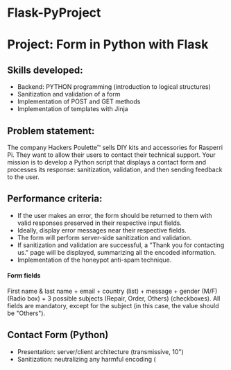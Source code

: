 # Flask-PyProject
# Project: Form in Python with Flask

## Skills developed:
* Backend: PYTHON programming (introduction to logical structures)
* Sanitization and validation of a form
* Implementation of POST and GET methods
* Implementation of templates with Jinja

## Problem statement:
The company Hackers Poulette™ sells DIY kits and accessories for Rasperri Pi. They want to allow their users to contact their technical support. Your mission is to develop a Python script that displays a contact form and processes its response: sanitization, validation, and then sending feedback to the user.

## Performance criteria:
* If the user makes an error, the form should be returned to them with valid responses preserved in their respective input fields.
* Ideally, display error messages near their respective fields.
* The form will perform server-side sanitization and validation.
* If sanitization and validation are successful, a "Thank you for contacting us." page will be displayed, summarizing all the encoded information.
* Implementation of the honeypot anti-spam technique.

#### Form fields
First name & last name + email + country (list) + message + gender (M/F) (Radio box) + 3 possible subjects (Repair, Order, Others) (checkboxes). All fields are mandatory, except for the subject (in this case, the value should be "Others").

## Contact Form (Python)
* Presentation: server/client architecture (transmissive, 10")
* Sanitization: neutralizing any harmful encoding (<script>)
* Validation: mandatory fields + valid email
* Sending + Feedback
* NO NEED FOR JAVASCRIPT OR CSS

#### At the end of this project, you should be able to:
- Explain the difference between a POST request and a GET request.
- Protect yourself against XSS vulnerabilities.
- Protect yourself against SSTI attacks.
- Use a micro framework.
- Perform a deployment.

-----------------------------------------------------------------

## **1.** Flask Web Framework

### What is Flask?

**Flask** is a lightweight, micro web framework for Python, designed to be easy to use and to help developers get started quickly with web development. 
It’s known for its simplicity and flexibility, allowing developers to choose the tools and libraries they want to use.

### Key Features of Flask

1. **Minimalistic**: Flask provides the basic tools to get a web server up and running with minimal setup, but it doesn't include any default database, form handling, or other components that you might find in more extensive frameworks like Django. This gives developers the freedom to add only what they need.

2. **Modular and Extensible**: Flask is designed to be extended. It supports extensions that add application features as if they were implemented in Flask itself. There are extensions for database integration, form validation, upload handling, and more.

3. **Built-in Development Server and Debugger**: Flask includes a built-in development server and a debugger, which makes the development process easier and more efficient.

4. **RESTful Request Dispatching**: Flask makes it easy to build RESTful APIs by providing tools to handle HTTP requests and route URLs to specific pieces of code.

5. **Jinja2 Templating**: Flask uses Jinja2 as its templating engine, allowing you to separate your HTML from your Python code.

### How Flask Works

Here’s a simple example of a Flask application in `app.py`:

```python
from flask import Flask, request, render_template, redirect, url_for

app = Flask(__name__)

# Route for handling the home page
@app.route('/')
def home():
    return "Hello, Flask!"

# Route for handling a form submission
@app.route('/submit', methods=['POST'])
def submit_form():
    first_name = request.form['first_name']
    last_name = request.form['last_name']
    email = request.form['email']
    # Process the form data here
    return f"Form submitted by {first_name} {last_name} with email {email}"

if __name__ == '__main__':
    app.run(debug=True)

